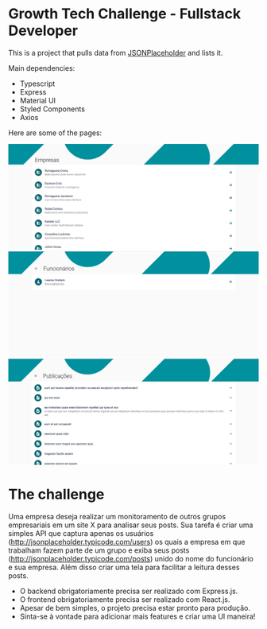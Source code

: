 # Growth Tech Challenge - Fullstack Developer

This is a project that pulls data from [JSONPlaceholder](http://jsonplaceholder.typicode.com) and lists it.

Main dependencies:

- Typescript
- Express
- Material UI
- Styled Components
- Axios

Here are some of the pages:

![Home](./design/Home.png)
![Funcionarios](./design/Funcionarios.png)
![Posts](./design/Posts.png)

# The challenge

Uma empresa deseja realizar um monitoramento de outros grupos empresariais em um site X para analisar seus posts. Sua tarefa é criar uma simples API que captura apenas os usuários (http://jsonplaceholder.typicode.com/users) os quais a empresa em que trabalham fazem parte de um grupo e exiba seus posts (http://jsonplaceholder.typicode.com/posts) unido do nome do funcionário e sua empresa. Além disso criar uma tela para facilitar a leitura desses posts.

- O backend obrigatoriamente precisa ser realizado com Express.js.
- O frontend obrigatoriamente precisa ser realizado com React.js.
- Apesar de bem simples, o projeto precisa estar pronto para produção.
- Sinta-se à vontade para adicionar mais features e criar uma UI maneira!
